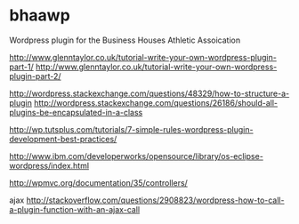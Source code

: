 bhaawp
======

Wordpress plugin for the Business Houses Athletic Assoication

http://www.glenntaylor.co.uk/tutorial-write-your-own-wordpress-plugin-part-1/
http://www.glenntaylor.co.uk/tutorial-write-your-own-wordpress-plugin-part-2/

http://wordpress.stackexchange.com/questions/48329/how-to-structure-a-plugin
http://wordpress.stackexchange.com/questions/26186/should-all-plugins-be-encapsulated-in-a-class

http://wp.tutsplus.com/tutorials/7-simple-rules-wordpress-plugin-development-best-practices/

http://www.ibm.com/developerworks/opensource/library/os-eclipse-wordpress/index.html

http://wpmvc.org/documentation/35/controllers/

ajax
http://stackoverflow.com/questions/2908823/wordpress-how-to-call-a-plugin-function-with-an-ajax-call

